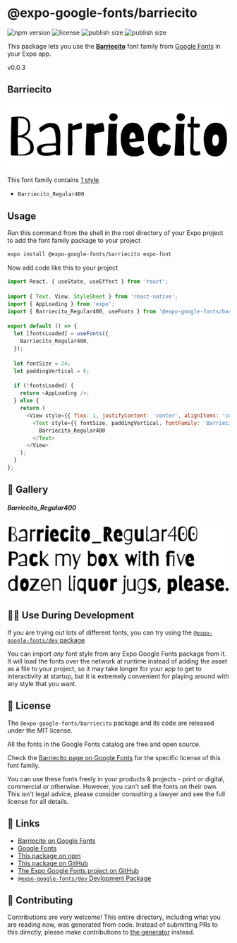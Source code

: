# @expo-google-fonts/barriecito

![npm version](https://flat.badgen.net/npm/v/@expo-google-fonts/barriecito)
![license](https://flat.badgen.net/github/license/expo/google-fonts)
![publish size](https://flat.badgen.net/packagephobia/install/@expo-google-fonts/barriecito)
![publish size](https://flat.badgen.net/packagephobia/publish/@expo-google-fonts/barriecito)

This package lets you use the [**Barriecito**](https://fonts.google.com/specimen/Barriecito) font family from [Google Fonts](https://fonts.google.com/) in your Expo app.

v0.0.3

## Barriecito

![Barriecito](./font-family.png)

This font family contains [1 style](#-gallery).

- `Barriecito_Regular400`

## Usage

Run this command from the shell in the root directory of your Expo project to add the font family package to your project
```sh
expo install @expo-google-fonts/barriecito expo-font
```

Now add code like this to your project
```js
import React, { useState, useEffect } from 'react';

import { Text, View, StyleSheet } from 'react-native';
import { AppLoading } from 'expo';
import { Barriecito_Regular400, useFonts } from '@expo-google-fonts/barriecito';

export default () => {
  let [fontsLoaded] = useFonts({
    Barriecito_Regular400,
  });

  let fontSize = 24;
  let paddingVertical = 6;

  if (!fontsLoaded) {
    return <AppLoading />;
  } else {
    return (
      <View style={{ flex: 1, justifyContent: 'center', alignItems: 'center' }}>
        <Text style={{ fontSize, paddingVertical, fontFamily: 'Barriecito_Regular400' }}>
          Barriecito_Regular400
        </Text>
      </View>
    );
  }
};

```

## 🔡 Gallery

##### Barriecito_Regular400
![Barriecito_Regular400](./cbd439bbca5ece3347c1497394d9cdfd488742cc10ccd2413cdba4e819f236bb.ttf.png)


## 👩‍💻 Use During Development

If you are trying out lots of different fonts, you can try using the [`@expo-google-fonts/dev` package](https://github.com/expo/google-fonts/tree/master/font-packages/dev#readme).

You can import *any* font style from any Expo Google Fonts package from it. It will load the fonts
over the network at runtime instead of adding the asset as a file to your project, so it may take longer
for your app to get to interactivity at startup, but it is extremely convenient
for playing around with any style that you want.

## 📖 License

The `@expo-google-fonts/barriecito` package and its code are released under the MIT license.

All the fonts in the Google Fonts catalog are free and open source.

Check the [Barriecito page on Google Fonts](https://fonts.google.com/specimen/Barriecito) for the specific license of this font family.

You can use these fonts freely in your products & projects - print or digital, commercial or otherwise. However, you can't sell the fonts on their own. This isn't legal advice, please consider consulting a lawyer and see the full license for all details.

## 🔗 Links

- [Barriecito on Google Fonts](https://fonts.google.com/specimen/Barriecito)
- [Google Fonts](https://fonts.google.com/)
- [This package on npm](https://www.npmjs.com/package/@expo-google-fonts/barriecito)
- [This package on GitHub](https://github.com/expo/google-fonts/tree/master/font-packages/barriecito)
- [The Expo Google Fonts project on GitHub](https://github.com/expo/google-fonts)
- [`@expo-google-fonts/dev` Devlopment Package](https://github.com/expo/google-fonts/tree/master/font-packages/dev)


## 🤝 Contributing

Contributions are very welcome! This entire directory, including what you are reading now, was generated from code. Instead of submitting PRs to this directly, please make contributions to [the generator](https://github.com/expo/google-fonts/tree/master/packages/generator) instead.
